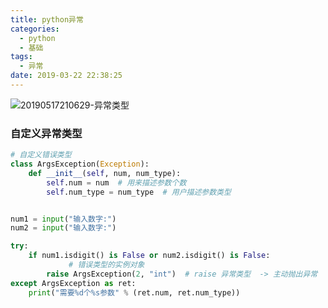```yaml
---
title: python异常
categories:
  - python
  - 基础
tags:
  - 异常
date: 2019-03-22 22:38:25
---
```

![20190517210629-异常类型](https://gitee.com/bookandmusic/imgs/raw/master/uPic/2020%2006/20190517210629-异常类型%20.png)

### 自定义异常类型
```python
# 自定义错误类型
class ArgsException(Exception):
    def __init__(self, num, num_type):
        self.num = num  # 用来描述参数个数
        self.num_type = num_type  # 用户描述参数类型


num1 = input("输入数字:")
num2 = input("输入数字:")

try:
    if num1.isdigit() is False or num2.isdigit() is False:
             # 错误类型的实例对象
        raise ArgsException(2, "int")  # raise 异常类型  -> 主动抛出异常
except ArgsException as ret:
    print("需要%d个%s参数" % (ret.num, ret.num_type))

```